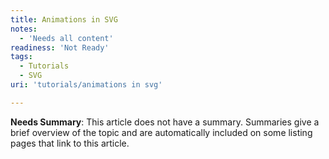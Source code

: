 ```yaml
---
title: Animations in SVG
notes:
  - 'Needs all content'
readiness: 'Not Ready'
tags:
  - Tutorials
  - SVG
uri: 'tutorials/animations in svg'

---
```

**Needs Summary**: This article does not have a summary. Summaries give a brief overview of the topic and are automatically included on some listing pages that link to this article.

